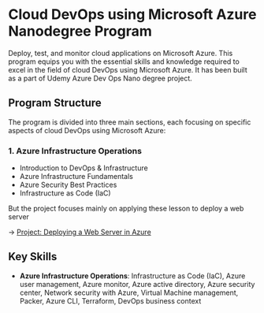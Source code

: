 # Cloud DevOps using Microsoft Azure Nanodegree Program

Deploy, test, and monitor cloud applications on Microsoft Azure. This program equips you with the essential skills and knowledge required to excel in the field of cloud DevOps using Microsoft Azure. It has been built as a part of Udemy Azure Dev Ops Nano degree project.

## Program Structure

The program is divided into three main sections, each focusing on specific aspects of cloud DevOps using Microsoft Azure:

### 1. Azure Infrastructure Operations
- Introduction to DevOps & Infrastructure
- Azure Infrastructure Fundamentals
- Azure Security Best Practices
- Infrastructure as Code (IaC)

But the project focuses mainly on applying these lesson to deploy a web server

&rarr; [Project: Deploying a Web Server in Azure](https://github.com/gvphubli/udacity-az-devops/tree/main/deploy-web-server)


## Key Skills

* **Azure Infrastructure Operations**: Infrastructure as Code (IaC), Azure user management, Azure monitor, Azure active directory, Azure security center, Network security with Azure, Virtual Machine management, Packer, Azure CLI, Terraform, DevOps business context

